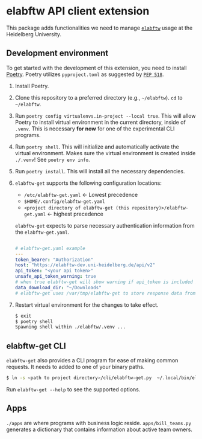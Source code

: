 # elabftw API client extension

This package adds functionalities we need to manage [`elabftw`](https://github.com/elabftw/elabftw/) usage at the Heidelberg
University.

## Development environment

To get started with the development of this extension, you need to
install [Poetry](https://python-poetry.org/docs/#installation). Poetry utilizes `pyproject.toml` as suggested
by [`PEP 518`](https://peps.python.org/pep-0518/).

1. Install Poetry.
2. Clone this repository to a preferred directory (e.g., `~/elabftw`). `cd` to `~/elabftw`.
3. Run `poetry config virtualenvs.in-project --local true`. This will allow Poetry to install virtual environment in the
   current directory, inside of `.venv`. This is necessary **for now** for one of the experimental CLI programs.
4. Run `poetry shell`. This will initialize and automatically activate the virtual environment. Makes sure the virtual
   environment is created
   inside `./.venv`! See `poetry env info`.
5. Run `poetry install`. This will install all the necessary dependencies.
6. `elabftw-get` supports the following configuration locations:
    - `/etc/elabftw-get.yaml` <- Lowest precedence
    - `$HOME/.config/elabftw-get.yaml`
    - `<project directory of elabftw-get (this repository)>/elabftw-get.yaml` <- highest precedence

   `elabftw-get` expects to parse necessary authentication information from the `elabftw-get.yaml`.
   ```yaml
   
   # elabftw-get.yaml example
   ---
   token_bearer: "Authorization"
   host: "https://elabftw-dev.uni-heidelberg.de/api/v2"
   api_token: "<your api token>"
   unsafe_api_token_warning: true
   # when true elabftw-get will show warning if api_token is included in the project-level configuration file
   data_download_dir: "~/Downloads"  
   # elabftw-get uses /var/tmp/elabftw-get to store response data from back from API requests. However, a user may wish to use those data and have them saved somewhere else. This field defines an export path for that purpose.  
   ```

7. Restart virtual environment for the changes to take effect.
   ```bash
   $ exit
   $ poetry shell
   Spawning shell within ./elabftw/.venv ...
   ```

## elabftw-get CLI

`elabftw-get` also provides a CLI program for ease of making common requests. It needs to added to one of your binary
paths.

```bash
$ ln -s <path to project directory>/cli/elabftw-get.py  ~/.local/bin/elabftw-get
```

Run `elabftw-get --help` to see the supported options.

## Apps

`./apps` are where programs with business logic reside. `apps/bill_teams.py` generates a dictionary that contains
information about active team owners.